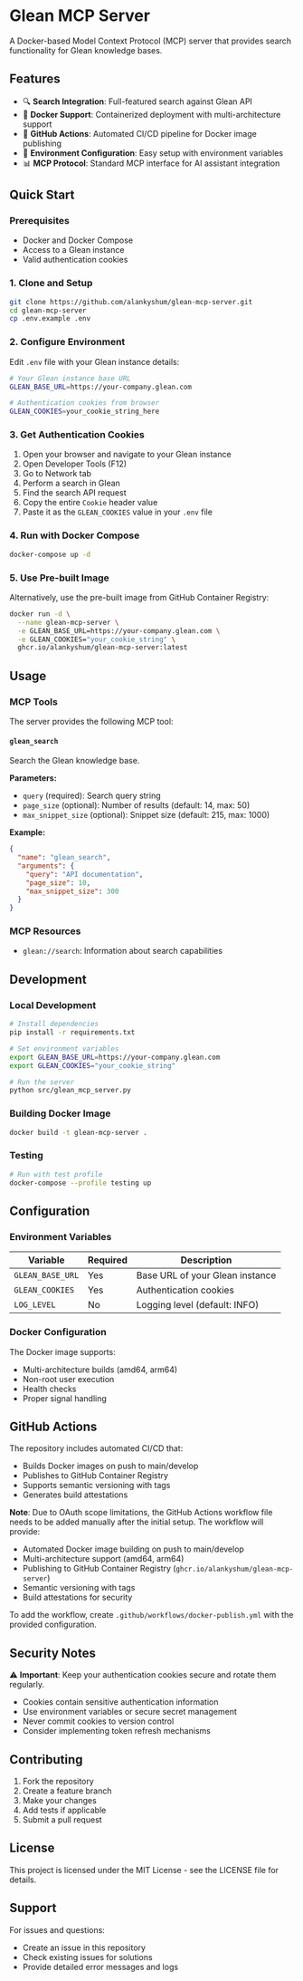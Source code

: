 # Glean MCP Server

A Docker-based Model Context Protocol (MCP) server that provides search functionality for Glean knowledge bases.

## Features

- 🔍 **Search Integration**: Full-featured search against Glean API
- 🐳 **Docker Support**: Containerized deployment with multi-architecture support
- 🚀 **GitHub Actions**: Automated CI/CD pipeline for Docker image publishing
- 🔧 **Environment Configuration**: Easy setup with environment variables
- 📊 **MCP Protocol**: Standard MCP interface for AI assistant integration

## Quick Start

### Prerequisites

- Docker and Docker Compose
- Access to a Glean instance
- Valid authentication cookies

### 1. Clone and Setup

```bash
git clone https://github.com/alankyshum/glean-mcp-server.git
cd glean-mcp-server
cp .env.example .env
```

### 2. Configure Environment

Edit `.env` file with your Glean instance details:

```bash
# Your Glean instance base URL
GLEAN_BASE_URL=https://your-company.glean.com

# Authentication cookies from browser
GLEAN_COOKIES=your_cookie_string_here
```

### 3. Get Authentication Cookies

1. Open your browser and navigate to your Glean instance
2. Open Developer Tools (F12)
3. Go to Network tab
4. Perform a search in Glean
5. Find the search API request
6. Copy the entire `Cookie` header value
7. Paste it as the `GLEAN_COOKIES` value in your `.env` file

### 4. Run with Docker Compose

```bash
docker-compose up -d
```

### 5. Use Pre-built Image

Alternatively, use the pre-built image from GitHub Container Registry:

```bash
docker run -d \
  --name glean-mcp-server \
  -e GLEAN_BASE_URL=https://your-company.glean.com \
  -e GLEAN_COOKIES="your_cookie_string" \
  ghcr.io/alankyshum/glean-mcp-server:latest
```

## Usage

### MCP Tools

The server provides the following MCP tool:

#### `glean_search`

Search the Glean knowledge base.

**Parameters:**
- `query` (required): Search query string
- `page_size` (optional): Number of results (default: 14, max: 50)
- `max_snippet_size` (optional): Snippet size (default: 215, max: 1000)

**Example:**
```json
{
  "name": "glean_search",
  "arguments": {
    "query": "API documentation",
    "page_size": 10,
    "max_snippet_size": 300
  }
}
```

### MCP Resources

- `glean://search`: Information about search capabilities

## Development

### Local Development

```bash
# Install dependencies
pip install -r requirements.txt

# Set environment variables
export GLEAN_BASE_URL=https://your-company.glean.com
export GLEAN_COOKIES="your_cookie_string"

# Run the server
python src/glean_mcp_server.py
```

### Building Docker Image

```bash
docker build -t glean-mcp-server .
```

### Testing

```bash
# Run with test profile
docker-compose --profile testing up
```

## Configuration

### Environment Variables

| Variable | Required | Description |
|----------|----------|-------------|
| `GLEAN_BASE_URL` | Yes | Base URL of your Glean instance |
| `GLEAN_COOKIES` | Yes | Authentication cookies |
| `LOG_LEVEL` | No | Logging level (default: INFO) |

### Docker Configuration

The Docker image supports:
- Multi-architecture builds (amd64, arm64)
- Non-root user execution
- Health checks
- Proper signal handling

## GitHub Actions

The repository includes automated CI/CD that:
- Builds Docker images on push to main/develop
- Publishes to GitHub Container Registry
- Supports semantic versioning with tags
- Generates build attestations

**Note**: Due to OAuth scope limitations, the GitHub Actions workflow file needs to be added manually after the initial setup. The workflow will provide:

- Automated Docker image building on push to main/develop
- Multi-architecture support (amd64, arm64)
- Publishing to GitHub Container Registry (`ghcr.io/alankyshum/glean-mcp-server`)
- Semantic versioning with tags
- Build attestations for security

To add the workflow, create `.github/workflows/docker-publish.yml` with the provided configuration.

## Security Notes

⚠️ **Important**: Keep your authentication cookies secure and rotate them regularly.

- Cookies contain sensitive authentication information
- Use environment variables or secure secret management
- Never commit cookies to version control
- Consider implementing token refresh mechanisms

## Contributing

1. Fork the repository
2. Create a feature branch
3. Make your changes
4. Add tests if applicable
5. Submit a pull request

## License

This project is licensed under the MIT License - see the LICENSE file for details.

## Support

For issues and questions:
- Create an issue in this repository
- Check existing issues for solutions
- Provide detailed error messages and logs
